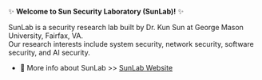 ✨ **Welcome to Sun Security Laboratory (SunLab)!** ✨

SunLab is a security research lab built by Dr. Kun Sun at George Mason University, Fairfax, VA. \
Our research interests include system security, network security, software security, and AI security.

- 🔭 More info about SunLab >> [SunLab Website](https://sunlab-gmu.github.io)

